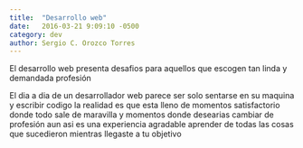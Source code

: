 ```yaml
---
title:  "Desarrollo web"
date:   2016-03-21 9:09:10 -0500
category: dev
author: Sergio C. Orozco Torres
---
```


El desarrollo web presenta desafios para aquellos que escogen tan linda y demandada profesión

El dia a dia de un desarrollador web parece ser solo sentarse en su maquina y escribir codigo
la realidad es que esta lleno de momentos satisfactorio
 donde todo sale de maravilla y momentos donde desearias cambiar de profesión
aun asi es una experiencia agradable aprender de todas las cosas que sucedieron mientras llegaste a tu objetivo
